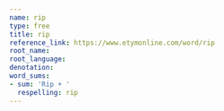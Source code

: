 ```yaml
---
name: rip
type: free
title: rip
reference_link: https://www.etymonline.com/word/rip
root_name: 
root_language: 
denotation: 
word_sums:
- sum: 'Rip + '
  respelling: rip
---
```

